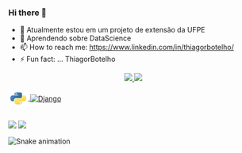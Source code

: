 ### Hi there 👋

- 🔭 Atualmente estou em um projeto de extensão da UFPE
- 🌱 Aprendendo sobre DataScience
- 📫 How to reach me: https://www.linkedin.com/in/thiagorbotelho/
- ⚡ Fun fact: ... ThiagorBotelho

<div align="center">
  <a href="https://github.com/ThiagorBotelho">
  <img height="180em" src="https://github-readme-stats.vercel.app/api?username=ThiagorBotelho&show_icons=true&theme=dracula&include_all_commits=true&count_private=true"/>
  <img height="180em" src="https://github-readme-stats.vercel.app/api/top-langs/?username=ThiagorBotelho&layout=compact&langs_count=7&theme=dracula"/>
</div>

<div style="display: inline_block"><br>
  <img align="center" alt="Python" height="30" width="40" src="https://raw.githubusercontent.com/devicons/devicon/master/icons/python/python-original.svg">
  <img align="center" alt="Django" height="30" width="40" src="https://cdn.jsdelivr.net/gh/devicons/devicon/icons/django/django-plain.svg">
</div>

 ##
 
<div> 
  <a href="https://www.linkedin.com/in/thiagorbotelho/" target="_blank"><img src="https://img.shields.io/badge/-LinkedIn-%230077B5?style=for-the-badge&logo=linkedin&logoColor=white" target="_blank"></a> 
  <a href = "mailto:contatorafaballerini@gmail.com"><img src="https://img.shields.io/badge/-Gmail-%23333?style=for-the-badge&logo=gmail&logoColor=white" target="_blank"></a>

  ![Snake animation](https://github.com/ThiagorBotelho/ThiagorBotelho/blob/output/github-contribution-grid-snake.svg)
 
</div>
